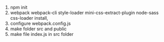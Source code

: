 1. npm init
2. webpack webpack-cli style-loader mini-css-extract-plugin node-sass css-loader install,
3. configure webpack.config.js
4. make folder src and public
5. make file index.js in src folder
